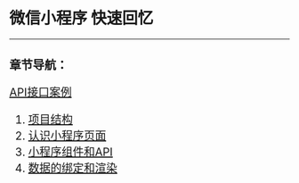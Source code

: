 # 微信小程序 快速回忆
---
## 章节导航：
<div style="font-size:20px;">

[API接口案例](wx/wx-note/api.md)
1. [项目结构](wx/wx-note/1.md)
2. [认识小程序页面](wx/wx-note/2.md)
3. [小程序组件和API](wx/wx-note/3.md)
4. [数据的绑定和渲染](wx/wx-note/4.md)


</div>